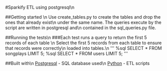 #Sparkify ETL using postgresql\n

##Getting started \n
Use create_tables.py to create the tables and drop the ones that already exist\n under the same name. The queries execute by the script are written in postgresql and\n contained in the sql_queries.py file.


##Running the tests\n
###Each test runs a query to return the first 5 records of each table \n
Select the first 5 records from each table to ensure that records were correctly\n
 loaded into tables.\n
'''
%sql SELECT * FROM songplays LIMIT 5;
%sql SELECT * FROM users LIMIT 5;
'''

##Built with\n
[Postgresql](https://www.postgresql.org/docs/) - SQL database used\n
[Python](https://www.python.org/) - ETL scripts
